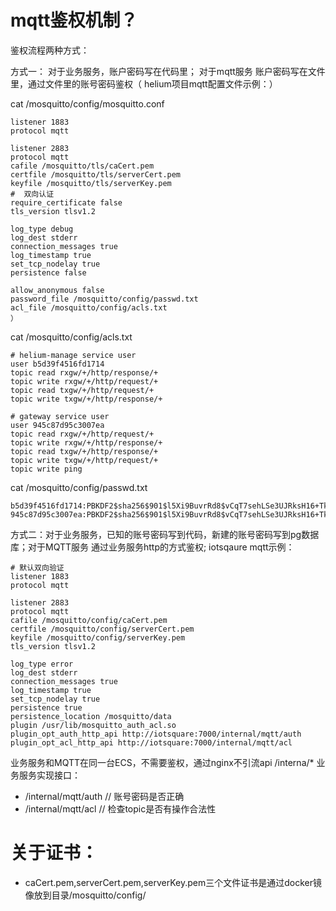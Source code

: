 # mqtt鉴权机制？

鉴权流程两种方式：

方式一：
对于业务服务，账户密码写在代码里； 对于mqtt服务 账户密码写在文件里，通过文件里的账号密码鉴权（ helium项目mqtt配置文件示例：）

cat /mosquitto/config/mosquitto.conf
```
listener 1883
protocol mqtt

listener 2883
protocol mqtt
cafile /mosquitto/tls/caCert.pem
certfile /mosquitto/tls/serverCert.pem
keyfile /mosquitto/tls/serverKey.pem
#  双向认证
require_certificate false
tls_version tlsv1.2

log_type debug
log_dest stderr
connection_messages true
log_timestamp true
set_tcp_nodelay true
persistence false

allow_anonymous false
password_file /mosquitto/config/passwd.txt
acl_file /mosquitto/config/acls.txt
）
```

cat /mosquitto/config/acls.txt
```
# helium-manage service user
user b5d39f4516fd1714
topic read rxgw/+/http/response/+
topic write rxgw/+/http/request/+
topic read txgw/+/http/request/+
topic write txgw/+/http/response/+

# gateway service user
user 945c87d95c3007ea
topic read rxgw/+/http/request/+
topic write rxgw/+/http/response/+
topic read txgw/+/http/response/+
topic write txgw/+/http/request/+
topic write ping

```

cat /mosquitto/config/passwd.txt
```
b5d39f4516fd1714:PBKDF2$sha256$901$l5Xi9BuvrRd8$vCqT7sehLSe3UJRksH16+TkyudNCDILcL+7fGZ7dxexD3ej3o50elso0M8Vc201F
945c87d95c3007ea:PBKDF2$sha256$901$l5Xi9BuvrRd8$vCqT7sehLSe3UJRksH16+TkyudNCDILcL+7fGZ7dxexD3ej3o50elso0M8Vc202F
```

方式二：对于业务服务，已知的账号密码写到代码，新建的账号密码写到pg数据库；对于MQTT服务 通过业务服务http的方式鉴权;
iotsqaure mqtt示例：
```
# 默认双向验证
listener 1883
protocol mqtt

listener 2883
protocol mqtt
cafile /mosquitto/config/caCert.pem
certfile /mosquitto/config/serverCert.pem
keyfile /mosquitto/config/serverKey.pem
tls_version tlsv1.2

log_type error
log_dest stderr
connection_messages true
log_timestamp true
set_tcp_nodelay true
persistence true
persistence_location /mosquitto/data
plugin /usr/lib/mosquitto_auth_acl.so
plugin_opt_auth_http_api http://iotsquare:7000/internal/mqtt/auth
plugin_opt_acl_http_api http://iotsquare:7000/internal/mqtt/acl
```


业务服务和MQTT在同一台ECS，不需要鉴权，通过nginx不引流api /interna/*
业务服务实现接口：
- /internal/mqtt/auth   // 账号密码是否正确
- /internal/mqtt/acl    // 检查topic是否有操作合法性
 
# 关于证书：
- caCert.pem,serverCert.pem,serverKey.pem三个文件证书是通过docker镜像放到目录/mosquitto/config/

